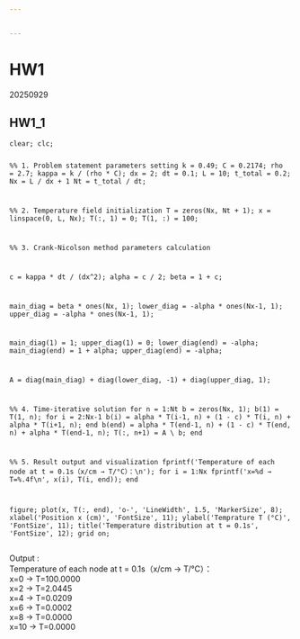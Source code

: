 ```yaml
---


---
```


<h1 id="hw1">HW1</h1>
<p>20250929</p>
<h2 id="hw1_1">HW1_1</h2>
<pre><code>clear; clc;

%% 1. Problem statement parameters setting
k = 0.49; 
C = 0.2174;
rho = 2.7;
kappa = k / (rho * C);
dx = 2;
dt = 0.1;
L = 10;
t_total = 0.2;
Nx = L / dx + 1
Nt = t_total / dt;

%% 2. Temperature field initialization
T = zeros(Nx, Nt + 1);
x = linspace(0, L, Nx);
T(:, 1) = 0;
T(1, :) = 100;

%% 3. Crank-Nicolson method parameters calculation

c = kappa * dt / (dx^2);
alpha = c / 2;
beta = 1 + c;

main_diag = beta * ones(Nx, 1);
lower_diag = -alpha * ones(Nx-1, 1);
upper_diag = -alpha * ones(Nx-1, 1);

main_diag(1) = 1;
upper_diag(1) = 0;
lower_diag(end) = -alpha;
main_diag(end) = 1 + alpha;
upper_diag(end) = -alpha;

A = diag(main_diag) + diag(lower_diag, -1) + diag(upper_diag, 1);

%% 4. Time-iterative solution
for n = 1:Nt
	b = zeros(Nx, 1);
	b(1) = T(1, n);
	for i = 2:Nx-1
		b(i) = alpha * T(i-1, n) + (1 - c) * T(i, n) + alpha * T(i+1, n);
	end	
	b(end) = alpha * T(end-1, n) + (1 - c) * T(end, n) + alpha * T(end-1, n);
	T(:, n+1) = A \ b;
end

%% 5. Result output and visualization
fprintf('Temperature of each node at t = 0.1s（x/cm → T/°C）：\n');
for i = 1:Nx
	fprintf('x=%d → T=%.4f\n', x(i), T(i, end));
end

figure;
plot(x, T(:, end), 'o-', 'LineWidth', 1.5, 'MarkerSize', 8);
xlabel('Position x (cm)', 'FontSize', 11);
ylabel('Temprature T (°C)', 'FontSize', 11);
title('Temperature distribution at t = 0.1s', 'FontSize', 12);
grid on;
</code></pre>
<p>Output :<br>
Temperature of each node at t = 0.1s（x/cm → T/°C）：<br>
x=0 → T=100.0000<br>
x=2 → T=2.0445<br>
x=4 → T=0.0209<br>
x=6 → T=0.0002<br>
x=8 → T=0.0000<br>
x=10 → T=0.0000</p>

